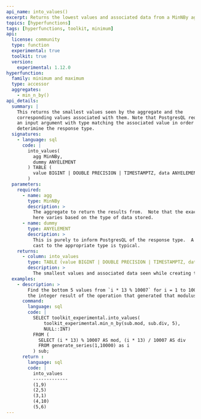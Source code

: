 ```yaml
---
api_name: into_values()
excerpt: Returns the lowest values and associated data from a MinNBy aggregate
topics: [hyperfunctions]
tags: [hyperfunctions, toolkit, minimum]
api:
  license: community
  type: function
  experimental: true
  toolkit: true
  version:
    experimental: 1.12.0
hyperfunction:
  family: minimum and maximum
  type: accessor
  aggregates:
    - min_n_by()
api_details:
  summary: |
    This returns the smallest values seen by the aggregate and the
    corresponding values associated with them. Note that PostgresQL requires
    an input argument with type matching the associated value in order to
    deterimine the response type.
  signatures:
    - language: sql
      code: |
        into_values(
          agg MinNBy,
          dummy ANYELEMENT
        ) TABLE (
          value BIGINT | DOUBLE PRECISION | TIMESTAMPTZ, data ANYELEMENT
        )
  parameters:
    required:
      - name: agg
        type: MinNBy
        description: >
          The aggregate to return the results from.  Note that the exact type 
          here varies based on the type of data stored.
      - name: dummy
        type: ANYELEMENT
        description: >
          This is purely to inform PostgresQL of the response type.  A NULL
          cast to the appropriate type is typical.
    returns:
      - column: into_values
        type: TABLE (value BIGINT | DOUBLE PRECISION | TIMESTAMPTZ, data ANYELEMENT)
        description: >
          The smallest values and associated data seen while creating this aggregate.
  examples:
    - description: >
        Find the bottom 5 values from `i * 13 % 10007` for i = 1 to 10000, and
        the integer result of the operation that generated that modulus.
      command:
        language: sql
        code: |
          SELECT toolkit_experimental.into_values(
              toolkit_experimental.min_n_by(sub.mod, sub.div, 5),
              NULL::INT)
          FROM (
            SELECT (i * 13) % 10007 AS mod, (i * 13) / 10007 AS div
            FROM generate_series(1,10000) as i
          ) sub;
      return :
        language: sql
        code: |
          into_values 
          -------------
          (1,9)
          (2,5)
          (3,1)
          (4,10)
          (5,6)
---
```


